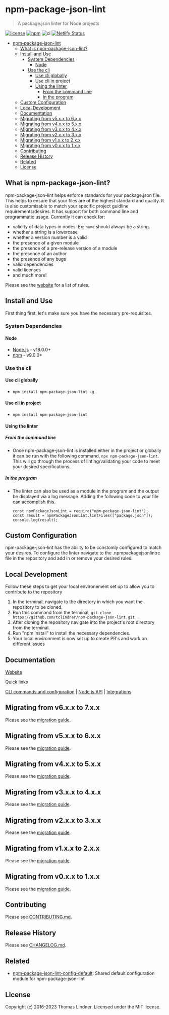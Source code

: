 # npm-package-json-lint

> A package.json linter for Node projects


[![license](https://img.shields.io/github/license/tclindner/npm-package-json-lint.svg?maxAge=2592000&style=flat-square)](https://github.com/tclindner/npm-package-json-lint/blob/master/LICENSE)
[![npm](https://img.shields.io/npm/v/npm-package-json-lint.svg?maxAge=2592000?style=flat-square)](https://www.npmjs.com/package/npm-package-json-lint)
![ci](https://github.com/tclindner/npm-package-json-lint/workflows/ci/badge.svg?branch=master)
[![Netlify Status](https://api.netlify.com/api/v1/badges/e76a30d9-13f0-4691-a49b-454570589de2/deploy-status)](https://app.netlify.com/sites/npmpackagejsonlint/deploys)

- [npm-package-json-lint](#npm-package-json-lint)
  * [What is npm-package-json-lint?](#what-is-npm-package-json-lint-)
  * [Install and Use](#install-and-use)
    + [System Dependencies](#system-dependencies)
      - [Node](#node)
    + [Use the cli](#use-the-cli)
      - [Use cli globally](#use-cli-globally)
      - [Use cli in project](#use-cli-in-project)
      - [Using the linter](#using-the-linter)
        * [From the command line](#from-the-command-line)
        * [In the program](#in-the-program)
  * [Custom Configuration](#custom-configuration)
  * [Local Development](#local-development)
  * [Documentation](#documentation)
  * [Migrating from v5.x.x to 6.x.x](#migrating-from-v5xx-to-6xx)
  * [Migrating from v4.x.x to 5.x.x](#migrating-from-v4xx-to-5xx)
  * [Migrating from v3.x.x to 4.x.x](#migrating-from-v3xx-to-4xx)
  * [Migrating from v2.x.x to 3.x.x](#migrating-from-v2xx-to-3xx)
  * [Migrating from v1.x.x to 2.x.x](#migrating-from-v1xx-to-2xx)
  * [Migrating from v0.x.x to 1.x.x](#migrating-from-v0xx-to-1xx)
  * [Contributing](#contributing)
  * [Release History](#release-history)
  * [Related](#related)
  * [License](#license)

## What is npm-package-json-lint?

npm-package-json-lint helps enforce standards for your package.json file.
This helps to ensure that your files are of the highest standard and quality.
It is also customisable to match your specific project guidline requirements/desires.
It has support for both command line and programmatic usage.
Currently it can check for:

* validity of data types in nodes. Ex: `name` should always be a string.
* whether a string is a lowercase
* whether a version number is a valid
* the presence of a given module
* the presence of a pre-release version of a module
* the presence of an author
* the presence of any bugs
* valid dependencies
* valid licenses
* and much more!

Please see the [website](https://npmpackagejsonlint.org/docs/rules) for a list of rules.

## Install and Use

First thing first, let's make sure you have the necessary pre-requisites.

### System Dependencies

#### Node

* [Node.js](https://nodejs.org/) - v18.0.0+
* [npm](http://npmjs.com) - v9.0.0+

### Use the cli

#### Use cli globally

* `npm install npm-package-json-lint -g`

#### Use cli in project

* `npm install npm-package-json-lint`

#### Using the linter

##### From the command line

* Once npm-package-json-lint is installed either in the project or globally it can be run with the 
  following command, `npx npm-package-json-lint`. This will go through the process of linting/validating
  your code to meet your desired specifications.
  
##### In the program

* The linter can also be used as a module in the program and the output be displayed via a log message.
  Adding the following code to your file can accomplish this.

  ```
  const npmPackageJsonLint = require("npm-package-json-lint");
  const result = npmPackageJsonLint.lintFiles(["package.json"]);
  console.log(result);
  ```
 
## Custom Configuration

  npm-package-json-lint has the ability to be constomly configured to match your desires.
  To configure the linter navigate to the .npmpackagejsonlintrc file in the repository and add
  in or remove your desired rules.

## Local Development
Follow these steps to get your local environement set up to allow you to contribute to the repository

1. In the terminal, navigate to the directory in which you want the repository to be cloned.
2. Run this command from the terminal, `git clone https://github.com/tclindner/npm-package-json-lint.git`
3. After cloning the repository navigate into the project's root directory from the terminal.
4. Run "npm install" to install the necessary dependencies.
5. Your local environment is now set up to create PR's and work on different issues

## Documentation

[Website](https://npmpackagejsonlint.org)

Quick links

[CLI commands and configuration](https://npmpackagejsonlint.org/docs/cli) | [Node.js API](https://npmpackagejsonlint.org/docs/api) | [Integrations](https://npmpackagejsonlint.org/docs/integrations)

## Migrating from v6.x.x to 7.x.x

Please see the [migration guide](https://npmpackagejsonlint.org/docs/v6-to-v7).

## Migrating from v5.x.x to 6.x.x

Please see the [migration guide](https://npmpackagejsonlint.org/docs/v5-to-v6).

## Migrating from v4.x.x to 5.x.x

Please see the [migration guide](https://npmpackagejsonlint.org/docs/v4-to-v5).

## Migrating from v3.x.x to 4.x.x

Please see the [migration guide](https://npmpackagejsonlint.org/docs/v3-to-v4).

## Migrating from v2.x.x to 3.x.x

Please see the [migration guide](https://npmpackagejsonlint.org/docs/v2-to-v3).

## Migrating from v1.x.x to 2.x.x

Please see the [migration guide](https://npmpackagejsonlint.org/docs/v1-to-v2).

## Migrating from v0.x.x to 1.x.x

Please see the [migration guide](https://npmpackagejsonlint.org/docs/v0-to-v1).

## Contributing

Please see [CONTRIBUTING.md](CONTRIBUTING.md).

## Release History

Please see [CHANGELOG.md](CHANGELOG.md).

## Related

* [npm-package-json-lint-config-default](https://github.com/tclindner/npm-package-json-lint-config-default): Shared default configuration module for npm-package-json-lint

## License

Copyright (c) 2016-2023 Thomas Lindner. Licensed under the MIT license.
